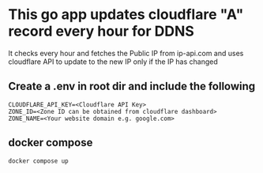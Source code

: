 # This go app updates cloudflare "A" record every hour for DDNS

It checks every hour and fetches the Public IP from ip-api.com and uses cloudflare API to update to the new IP only if the IP has changed

## Create a .env in root dir and include the following
```
CLOUDFLARE_API_KEY=<Cloudflare API Key>
ZONE_ID=<Zone ID can be obtained from cloudflare dashboard>
ZONE_NAME=<Your website domain e.g. google.com>
```

## docker compose
```docker compose up```
